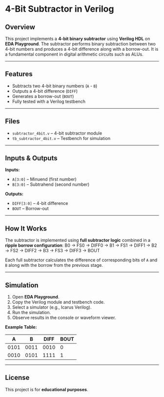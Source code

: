 # 4-Bit Subtractor in Verilog

## Overview
This project implements a **4-bit binary subtractor** using **Verilog HDL** on **EDA Playground**. The subtractor performs binary subtraction between two 4-bit numbers and produces a 4-bit difference along with a borrow-out. It is a fundamental component in digital arithmetic circuits such as ALUs.

---

## Features
- Subtracts two 4-bit binary numbers (`A` - `B`)
- Outputs a 4-bit difference (`DIFF`)
- Generates a borrow-out (`BOUT`)
- Fully tested with a Verilog testbench

---

## Files
- `subtractor_4bit.v` – 4-bit subtractor module
- `tb_subtractor_4bit.v` – Testbench for simulation

---

## Inputs & Outputs
**Inputs:**  
- `A[3:0]` – Minuend (first number)  
- `B[3:0]` – Subtrahend (second number)  

**Outputs:**  
- `DIFF[3:0]` – 4-bit difference  
- `BOUT` – Borrow-out

---

## How It Works
The subtractor is implemented using **full subtractor logic** combined in a **ripple borrow configuration**:
B0 → FS0 → DIFF0 → B1 → FS1 → DIFF1 → B2 → FS2 → DIFF2 → B3 → FS3 → DIFF3 → BOUT

Each full subtractor calculates the difference of corresponding bits of `A` and `B` along with the borrow from the previous stage.

---

## Simulation
1. Open **EDA Playground**.
2. Copy the Verilog module and testbench code.
3. Select a simulator (e.g., Icarus Verilog).
4. Run the simulation.
5. Observe results in the console or waveform viewer.

**Example Table:**

| A       | B       | DIFF    | BOUT |
|---------|---------|---------|------|
| 0101    | 0011    | 0010    | 0    |
| 0010    | 0101    | 1111    | 1    |

---

## License
This project is for **educational purposes**.
